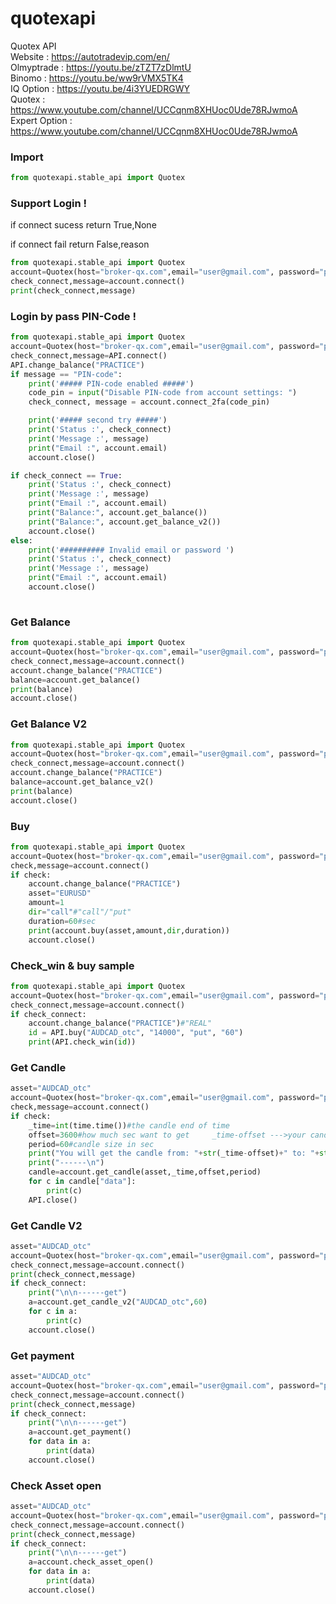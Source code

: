 # quotexapi
Quotex API  
Website    : https://autotradevip.com/en/  
Olmyptrade : https://youtu.be/zTZT7zDlmtU  
Binomo     : https://youtu.be/ww9rVMX5TK4  
IQ Option  : https://youtu.be/4i3YUEDRGWY  
Quotex     : https://www.youtube.com/channel/UCCqnm8XHUoc0Ude78RJwmoA  
Expert Option     : https://www.youtube.com/channel/UCCqnm8XHUoc0Ude78RJwmoA

### Import
```python
from quotexapi.stable_api import Quotex
```

### Support Login !
if connect sucess return True,None  

if connect fail return False,reason  
```python
from quotexapi.stable_api import Quotex
account=Quotex(host="broker-qx.com",email="user@gmail.com", password="pwd")
check_connect,message=account.connect()
print(check_connect,message)
```
### Login by pass PIN-Code !
```python
from quotexapi.stable_api import Quotex
account=Quotex(host="broker-qx.com",email="user@gmail.com", password="pwd")
check_connect,message=API.connect()
API.change_balance("PRACTICE")
if message == "PIN-code":
    print('##### PIN-code enabled #####')
    code_pin = input("Disable PIN-code from account settings: ")
    check_connect, message = account.connect_2fa(code_pin)

    print('##### second try #####')
    print('Status :', check_connect)
    print('Message :', message)
    print("Email :", account.email)
    account.close()

if check_connect == True:
    print('Status :', check_connect)
    print('Message :', message)
    print("Email :", account.email)
    print("Balance:", account.get_balance())
    print("Balance:", account.get_balance_v2())
    account.close()
else:
    print('########## Invalid email or password ')
    print('Status :', check_connect)
    print('Message :', message)
    print("Email :", account.email)
    account.close()
    
```
### Get Balance

```python
from quotexapi.stable_api import Quotex
account=Quotex(host="broker-qx.com",email="user@gmail.com", password="pwd")
check_connect,message=account.connect()
account.change_balance("PRACTICE")
balance=account.get_balance()
print(balance)
account.close()
```

### Get Balance V2

```python
from quotexapi.stable_api import Quotex
account=Quotex(host="broker-qx.com",email="user@gmail.com", password="pwd")
check_connect,message=account.connect()
account.change_balance("PRACTICE")
balance=account.get_balance_v2()
print(balance)
account.close()
```

### Buy
```python
from quotexapi.stable_api import Quotex
account=Quotex(host="broker-qx.com",email="user@gmail.com", password="pwd")
check,message=account.connect()
if check:
    account.change_balance("PRACTICE")
    asset="EURUSD"
    amount=1
    dir="call"#"call"/"put"
    duration=60#sec
    print(account.buy(asset,amount,dir,duration))
    account.close()
```


### Check_win & buy sample

```python
from quotexapi.stable_api import Quotex
account=Quotex(host="broker-qx.com",email="user@gmail.com", password="pwd")
check_connect,message=account.connect()
if check_connect:
    account.change_balance("PRACTICE")#"REAL"
    id = API.buy("AUDCAD_otc", "14000", "put", "60")
    print(API.check_win(id))
```

### Get Candle
```python
asset="AUDCAD_otc"
account=Quotex(host="broker-qx.com",email="user@gmail.com", password="pwd")
check,message=account.connect()
if check:
    _time=int(time.time())#the candle end of time
    offset=3600#how much sec want to get     _time-offset --->your candle <---_time
    period=60#candle size in sec
    print("You will get the candle from: "+str(_time-offset)+" to: "+str(_time))
    print("------\n")
    candle=account.get_candle(asset,_time,offset,period)
    for c in candle["data"]:
        print(c)
    API.close()
```

### Get Candle V2
```python
asset="AUDCAD_otc"
account=Quotex(host="broker-qx.com",email="user@gmail.com", password="pwd")
check_connect,message=account.connect()
print(check_connect,message)
if check_connect: 
    print("\n\n------get")
    a=account.get_candle_v2("AUDCAD_otc",60)
    for c in a:
        print(c)
    account.close()
```


### Get payment
```python
asset="AUDCAD_otc"
account=Quotex(host="broker-qx.com",email="user@gmail.com", password="pwd")
check_connect,message=account.connect()
print(check_connect,message)
if check_connect:
    print("\n\n------get")
    a=account.get_payment()
    for data in a:
        print(data)
    account.close()
```

### Check Asset open
```python
asset="AUDCAD_otc"
account=Quotex(host="broker-qx.com",email="user@gmail.com", password="pwd")
check_connect,message=account.connect()
print(check_connect,message)
if check_connect: 
    print("\n\n------get")
    a=account.check_asset_open()
    for data in a:
        print(data)
    account.close()
```
